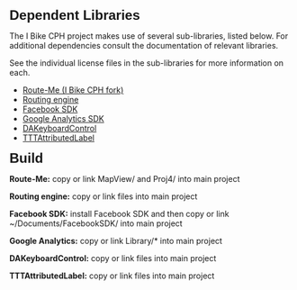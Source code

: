 <html>
<body>
<h2 style="margin: 0.0px 0.0px 10.0px 0.0px; font: 24.0px Helvetica"><b>Dependent Libraries</b></h2>
<p>The I Bike CPH project makes use of several sub-libraries, listed below. For additional dependencies consult the documentation of relevant libraries.</p>
<p>See the individual license files in the sub-libraries for more information on each.</p>
<ul>
  <li><a href="https://github.com/ivan-pavlovic/route-me">Route-Me (I Bike CPH fork)</a></li>
  <li><a href="https://github.com/ivan-pavlovic/routing-engine">Routing engine</a></li>
  <li><a href="https://github.com/downloads/facebook/facebook-ios-sdk/FacebookSDK-3.1.1.pkg">Facebook SDK</a></li>
  <li><a href="http://dl.google.com/dl/gaformobileapps/GoogleAnalyticsiOS.zip">Google Analytics SDK</a></li>
  <li><a href="https://github.com/danielamitay/DAKeyboardControl">DAKeyboardControl</a></li>
  <li><a href="https://github.com/mattt/TTTAttributedLabel">TTTAttributedLabel</a></li>
</ul>


<h2 style="margin: 0.0px 0.0px 10.0px 0.0px; font: 24.0px Helvetica"><b>Build</b></h2>
<p><b>Route-Me:</b> copy or link MapView/ and Proj4/ into main project</p>
<p><b>Routing engine:</b> copy or link files into main project</p>
<p><b>Facebook SDK:</b>  install Facebook SDK and then copy or link ~/Documents/FacebookSDK/ into main project</p>
<p><b>Google Analytics:</b>  copy or link Library/* into main project</p>
<p><b>DAKeyboardControl:</b> copy or link files into main project</p>
<p><b>TTTAttributedLabel:</b> copy or link files into main project</p>

</body>
</html>
